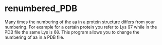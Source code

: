 # renumbered_PDB
Many times the numbering of the aa in a protein structure differs from your numbering. For example for a certain protein you refer to Lys 67 while in the PDB file the same Lys is 68. This program allows you to change the numbering of aa in a PDB file. 
